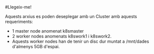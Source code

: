 #Llegeix-me!

Aquests arxius es poden deseplegar amb un Cluster amb aquests requeriments:

- 1 master node anomenat k8smaster
- 2 worker nodes anomenats k8swork1 i k8swork2.
- Aquests worker nodes han de tenir un disc dur muntat a /mnt/dades d'almenys 5GB d'espai.
